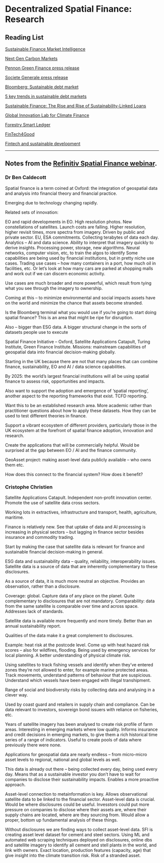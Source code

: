 # Decentralized Spatial Finance: Research

## Reading List

[Sustainable Finance Market Intelligence](https://sa.catapult.org.uk/sustainable-finance/market-intelligence/)

[Next Gen Carbon Markets](https://www.smithschool.ox.ac.uk/research/sustainable-finance/publications/Business-Green-Next-Gen-Carbon-Markets191017.pdf)

[Pennon Green Finance press release](https://www.pennon-group.co.uk/media/news/pennon-signs-pioneering-%C2%A380m-green-finance-deals-societe-generale-and-natwest)

[Societe Generale press release](https://wholesale.banking.societegenerale.com/uploads/tx_bisgnews/Pennon_Group_plc_FINAL_310518_02.pdf)

[Bloomberg: Sustainable debt market](https://www.bloomberg.com/professional/blog/sustainable-debt-market-sees-record-activity-2018/)

[5 key trends in sustainable debt markets](https://insights.nordea.com/en/sustainable-finance/sustainable-debt-trends-2020/)

[Sustainable Finance: The Rise and Rise of Sustainability-Linked Loans](https://cib.bnpparibas.com/sustain/sustainable-finance-the-rise-and-rise-of-sustainability-linked-loans_a-3-3008.html)

[Global Innovation Lab for Climate Finance](https://www.climatefinancelab.org/)

[Forestry Smart Ledger](https://www.climatefinancelab.org/project/grove-forestry-smart-ledger/)

[FinTech4Good](https://www.fintech4good.co/)

[Fintech and sustainable development](https://unepinquiry.org/publication/fintech-and-sustainable-development-assessing-the-implications/)

--- 

## Notes from the [Refinitiv Spatial Finance webinar](http://solutions.refinitiv.com/FoSDA_spatialfinance/).

### Dr Ben Caldecott

Spatial finance is a term coined at Oxford: the integration of geospatial data and analysis into financial theory and financial practice.

Emerging due to technology changing rapidly.

Related sets of innovation:

EO and rapid developments in EO. High resolution photos. New constellations of satellites. Launch costs are falling. Higher resolution, higher revisit times, more spectra from imagery. Driven by public and private sector. EU, ESA commitments. Collecting terabytes of data each day.
Analytics – AI and data science. Ability to interpret that imagery quickly to derive insights. Processing power, storage, new algorithms. Neural networks, computer vision, etc, to train the algos to identify
Some capabilities are being used by financial institutions, but in pretty niche use cases. Trading use cases – how many containers in a port, how much oil in facilities, etc. Or let’s look at how many cars are parked at shopping malls and work out if we can discern economic activity.

Use cases are much broader and more powerful, which result from tying what you see through the imagery to ownership.

Coming at this – to minimize environmental and social impacts assets have on the world and minimize the chance that assets become stranded.

Is the Bloomberg terminal what you would use if you’re going to start doing spatial finance? This is an area that might be ripe for disruption.

Also – bigger than ESG data. A bigger structural change in the sorts of datasets people use to execute

Spatial Finance Initiative – Oxford, Satellite Applications Catapult, Turing Institute, Green Finance Institute. Missions: mainstream capabilities of geospatial data into financial decision-making globally.

Starting in the UK because there are not that many places that can combine finance, sustainability, EO and AI / data science capabilities.

By 2025: the world’s largest financial institutions will all be using spatial finance to assess risk, opportunities and impacts.

Also want to support the adoption and emergence of ‘spatial reporting’, another aspect to the reporting frameworks that exist. TCFD reporting.

Want this to be an established research area. More academic rather than practitioner questions about how to apply these datasets. How they can be used to test different theories in finance.

Support a vibrant ecosystem of different providers, particularly those in the UK ecosystem at the forefront of spatial finance adoption, innovation and research.

Create the applications that will be commercially helpful. Would be surprised at the gap between EO / AI and the finance community.

GeoAsset project: making asset-level data publicly available – who owns them etc.

How does this connect to the financial system? How does it benefit?

 
### Cristophe Christien

Satellite Applications Catapult. Independent non-profit innovation center. Promote the use of satellite data cross sectors.

Working lots in extractives, infrastructure and transport, health, agriculture, maritime.

Finance is relatively new. See that uptake of data and AI processing is increasing in physical sectors – but lagging in finance sector besides insurance and commodity trading.

Start by making the case that satellite data is relevant for finance and sustainable financial decision-making in general.

ESG data and sustainability data – quality, reliability, interoperability issues. Satellite data is a source of data that are inherently complementary to these disclosures.

As a source of data, it is much more neutral an objective. Provides an observation, rather than a disclosure.

Coverage: global. Capture data of any place on the planet. Quite complementary to disclosures that are not mandatory.
Comparability: data from the same satellite is comparable over time and across space. Addresses lack of standards.

Satellite data is available more frequently and more timely. Better than an annual sustainability report.

Qualities of the data make it a great complement to disclosures.

Example: heat risk at the postcode level. Come up with heat hazard risk scores – also for wildfires, flooding. Being used by emergency services for local planning. A better understanding of physical climate risk.

Using satellites to track fishing vessels and identify when they’ve entered zones they’re not allowed to enter, for example marine protected areas. Track movements, understand patterns of behaviour that are suspicious. Understand which vessels have been engaged with illegal transhipment.

Range of social and biodiversity risks by collecting data and analysing in a clever way.

Used by coast guard and retailers in supply chain and compliance. Can be data relevant to investors, sovereign bond issuers with reliance on fisheries, etc.

Years of satellite imagery has been analysed to create risk profile of farm areas. Interesting in emerging markets where low quality. Informs insurance and credit decisions in emerging markets, to give them a rich historical time series of a range of indicators. Useful to create pools of data where previously there were none.

Applications for geospatial data are nearly endless – from micro-micro asset levels to regional, national and global levels as well.

This data is already out there – being collected every day, being used every day. Means that as a sustainable investor you don’t have to wait for companies to disclose their sustainability impacts. Enables a more proactive approach.

Asset-level connection to metainformation is key. Allows observational satellite data to be linked to the financial sector. Asset-level data is crucial. Would be where disclosures could be useful. Invesstors could put more pressure on companies to disclose where their assets are, where their supply chains are located, where are they sourcing from. Would allow a proper, bottom up fundamental analysis of these things.

Without disclosures we are finding ways to collect asset-level data. SFI is creating asset level dataset for cement and steel sectors. Using ML and automated web scraping techniques deployed on disclosures, online dbs and satellite imagery to identify all cement and stell plants in the world, and link with owners. Exact location, production features (capacity, age) that give insight into the climate transition risk. Risk of a stranded asset.

 

 